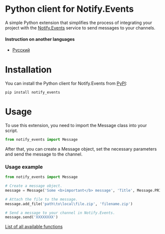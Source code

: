 # Python client for Notify.Events

A simple Python extension that simplifies the process of integrating your project with the [Notify.Events](https://notify.events) service to send messages to your channels.

#### Instruction on another languages

- [Русский](/docs/ru-RU/README.md)

# Installation

You can install the Python client for Notify.Events from [PyPI](https://pypi.org/project/notify_events/):

```
pip install notify_events
```

# Usage

To use this extension, you need to import the Message class into your script.

```python
from notify_events import Message
```

After that, you can create a Message object, set the necessary parameters and send the message to the channel.

### Usage example

```python
from notify_events import Message

# Create a message object.
message = Message('Some <b>important</b> message', 'Title', Message.PRIORITY_HIGH, Message.LEVEL_WARNING)

# Attach the file to the message.
message.add_file('path\to\local\file.zip', 'filename.zip')

# Send a message to your channel in Notify.Events.
message.send('XXXXXXXX')
```

[List of all available functions](/docs/en-US/Message.md)